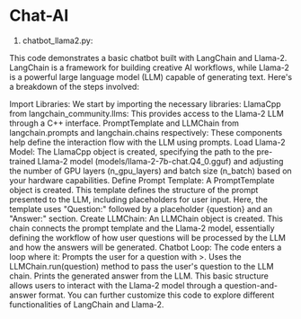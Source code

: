 # Chat-AI

1. chatbot_llama2.py:

This code demonstrates a basic chatbot built with LangChain and Llama-2.  LangChain is a framework for building creative AI workflows, while Llama-2 is a powerful large language model (LLM) capable of generating text. Here's a breakdown of the steps involved:

Import Libraries: We start by importing the necessary libraries:
LlamaCpp from langchain_community.llms: This provides access to the Llama-2 LLM through a C++ interface.
PromptTemplate and LLMChain from langchain.prompts and langchain.chains respectively: These components help define the interaction flow with the LLM using prompts.
Load Llama-2 Model: The LlamaCpp object is created, specifying the path to the pre-trained Llama-2 model (models/llama-2-7b-chat.Q4_0.gguf) and adjusting the number of GPU layers (n_gpu_layers) and batch size (n_batch) based on your hardware capabilities.
Define Prompt Template: A PromptTemplate object is created. This template defines the structure of the prompt presented to the LLM, including placeholders for user input. Here, the template uses "Question:" followed by a placeholder {question} and an "Answer:" section.
Create LLMChain: An LLMChain object is created. This chain connects the prompt template and the Llama-2 model, essentially defining the workflow of how user questions will be processed by the LLM and how the answers will be generated.
Chatbot Loop: The code enters a loop where it:
Prompts the user for a question with >.
Uses the LLMChain.run(question) method to pass the user's question to the LLM chain.
Prints the generated answer from the LLM.
This basic structure allows users to interact with the Llama-2 model through a question-and-answer format. You can further customize this code to explore different functionalities of LangChain and Llama-2.


